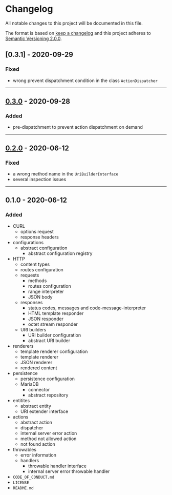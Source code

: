 # Changelog

All notable changes to this project will be documented in this file.

The format is based on [keep a changelog][xtlink-keep-a-changelog]
and this project adheres to [Semantic Versioning 2.0.0][xtlink-semantic-versioning].


## [0.3.1] - 2020-09-29

### Fixed

* wrong prevent dispatchment condition in the class `ActionDispatcher`


[0.3.0]: https://github.com/codekandis/tiphy/compare/0.3.0...0.3.1

---
## [0.3.0] - 2020-09-28

### Added

* pre-dispatchment to prevent action dispatchment on demand


[0.3.0]: https://github.com/codekandis/tiphy/compare/0.2.0...0.3.0

---
## [0.2.0] - 2020-06-12

### Fixed

* a wrong method name in the `UriBuilderInterface`
* several inspection issues


[0.2.0]: https://github.com/codekandis/tiphy/compare/0.1.0...0.2.0

---
## 0.1.0 - 2020-06-12

### Added

* CURL
    * options request
    * response headers
* configurations
    * abstract configuration
        * abstract configuration registry
* HTTP
    * content types
    * routes configuration
    * requests
        * methods
        * routes configuration
        * range interpreter
        * JSON body
    * responses
        * status codes, messages and code-message-interpreter
        * HTML template responder
        * JSON responder
        * octet stream responder
    * URI builders
        * URI builder configuration
        * abstract URI builder
* renderers
    * template renderer configuration
    * template renderer
    * JSON renderer
    * rendered content
* persistence
    * persistence configuration
    * MariaDB
        * connector
        * abstract repository
* entitites
    * abstract entity
    * URI extender interface
* actions
    * abstract action
    * dispatcher
    * internal server error action
    * method not allowed action
    * not found action
* throwables
    * error information
    * handlers
        * throwable handler interface
        * internal server error throwable handler
* `CODE_OF_CONDUCT.md`
* `LICENSE`
* `README.md`



[xtlink-keep-a-changelog]: http://keepachangelog.com/en/1.0.0/
[xtlink-semantic-versioning]: http://semver.org/spec/v2.0.0.html
